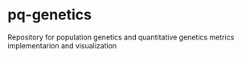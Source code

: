 # pq-genetics
Repository for population genetics and quantitative  genetics metrics implementarion and visualization
